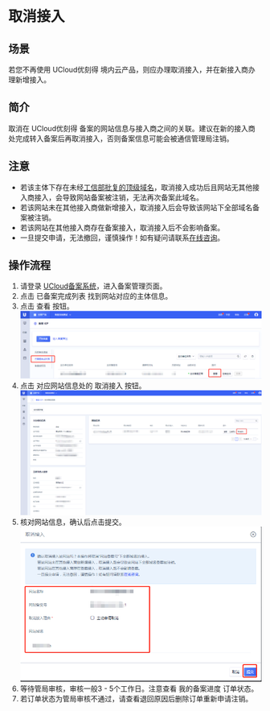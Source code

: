 

# 取消接入

## 场景

若您不再使用 UCloud优刻得 境内云产品，则应办理取消接入，并在新接入商办理新增接入。

## 简介

取消在 UCloud优刻得
备案的网站信息与接入商之间的关联。建议在新的接入商处完成转入备案后再取消接入，否则备案信息可能会被通信管理局注销。  

## 注意

- 若该主体下存在未经[工信部批复的顶级域名](http://域名.信息/)，取消接入成功后且网站无其他接入商接入，会导致网站备案被注销，无法再次备案此域名。  
- 若该网站未在其他接入商做新增接入，取消接入后会导致该网站下全部域名备案被注销。  
- 若该网站在其他接入商存在备案接入，取消接入后不会影响备案。  
- 一旦提交申请，无法撤回，谨慎操作！如有疑问请联系[在线咨询](https://spt.ucloud.cn/30002)。  

## 操作流程

1. 请登录
   [UCloud备案系统](https://console.ucloud.cn/icp)，进入备案管理页面。  
2. 点击 已备案完成列表 找到网站对应的主体信息。  
3. 点击 查看 按钮。  
   ![](/images/guidance/注销网站1.png)
4. 点击 对应网站信息处的 取消接入 按钮。  
   ![](/images/guidance/取消接入1.png)
5. 核对网站信息，确认后点击提交。  
   ![](/images/guidance/取消接入2.png)
6. 等待管局审核，审核一般3 - 5个工作日。注意查看 我的备案进度 订单状态。  
7. 若订单状态为管局审核不通过，请查看退回原因后删除订单重新申请注销。